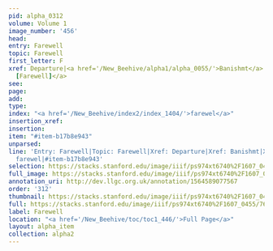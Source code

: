 ```yaml
---
pid: alpha_0312
volume: Volume 1
image_number: '456'
head: 
entry: Farewell
topic: Farewell
first_letter: F
xref: Departure|<a href='/New_Beehive/alpha1/alpha_0055/'>Banishmt</a>|<a href='/New_Beehive/toc/toc2_150/'>675
  [Farewell]</a>
see: 
page: 
add: 
type: 
index: "<a href='/New_Beehive/index2/index_1404/'>farewel</a>"
insertion_xref: 
insertion: 
item: "#item-b17b8e943"
unparsed: 
line: 'Entry: Farewell|Topic: Farewell|Xref: Departure|Xref: Banishmt|Xref: 675 [Farewell]|Index:
  farewel|#item-b17b8e943'
selection: https://stacks.stanford.edu/image/iiif/ps974xt6740%2F1607_0455/769,2745,2987,562/full/0/default.jpg
full_image: https://stacks.stanford.edu/image/iiif/ps974xt6740%2F1607_0455/full/full/0/default.jpg
annotation_uri: http://dev.llgc.org.uk/annotation/1564589077567
order: '312'
thumbnail: https://stacks.stanford.edu/image/iiif/ps974xt6740%2F1607_0455/769,2745,600,180/250,/0/default.jpg
full: https://stacks.stanford.edu/image/iiif/ps974xt6740%2F1607_0455/769,2745,2987,562/full/0/default.jpg
label: Farewell
location: "<a href='/New_Beehive/toc/toc1_446/'>Full Page</a>"
layout: alpha_item
collection: alpha2
---
```

